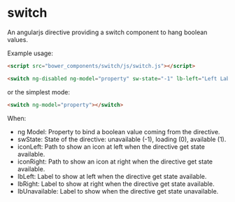 switch
======

An angularjs directive providing a switch component to hang boolean values.

Example usage:

```HTML
<script src="bower_components/switch/js/switch.js"></script>

<switch ng-disabled ng-model="property" sw-state="-1" lb-left="Left Label" lb-right="Right Label" lb-unavailable="Unavailable Label"></switch>
```

or the simplest mode:

```HTML
<switch ng-model="property"></switch>

```

When:

- ng Model: Property to bind a boolean value coming from the directive.
- swState: State of the directive: unavailable (-1), loading (0), available (1).
- iconLeft: Path to show an icon at left when the directive get state available.
- iconRight: Path to show an icon at right when the directive get state available.
- lbLeft: Label to show at left when the directive get state available.
- lbRight: Label to show at right when the directive get state available.
- lbUnavailable: Label to show when the directive get state unavailable.